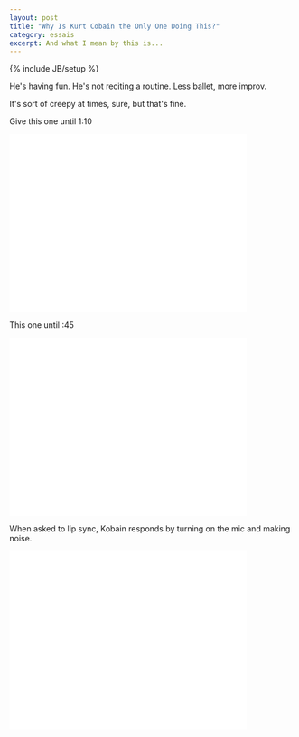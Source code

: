 ```yaml
---
layout: post
title: "Why Is Kurt Cobain the Only One Doing This?"
category: essais
excerpt: And what I mean by this is...
---
```

{% include JB/setup %}

He's having fun. He's not reciting a routine. Less ballet, more improv. 

It's sort of creepy at times, sure, but that's fine. 

Give this one until 1:10

<iframe width="420" height="315" src="//www.youtube.com/embed/81dMqkWL7jQ" frameborder="0"> </iframe>  

This one until :45  

<iframe width="420" height="315" src="//www.youtube.com/embed/VZ71U7Jo2vQ" frameborder="0"> </iframe>  

When asked to lip sync, Kobain responds by turning on the mic and making noise.  

<iframe width="420" height="315" src="//www.youtube.com/embed/dLT-I_OsjNw" frameborder="0"> </iframe>

<a href="https://plus.google.com/+VincentBarr0?rel=author"></a>